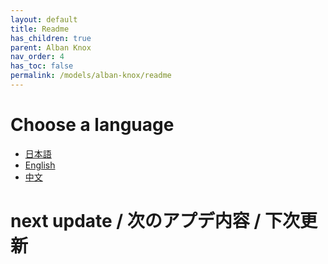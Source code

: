 ```yaml
---
layout: default
title: Readme
has_children: true
parent: Alban Knox
nav_order: 4
has_toc: false
permalink: /models/alban-knox/readme
---
```


# Choose a language
- [日本語](readme-jp.md)
- [English](readme-en.md)
- [中文](readme-cn.md)

# next update / 次のアプデ内容 / 下次更新
